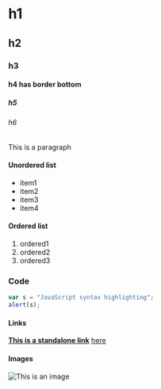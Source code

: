# h1
## h2
### h3
#### h4 has border bottom
##### h5
###### h6

This is a paragraph

#### Unordered list
* item1
* item2
* item3
* item4

#### Ordered list
1.  ordered1
2.  ordered2
3.  ordered3


### Code
 ```javascript
 var s = "JavaScript syntax highlighting";
 alert(s);
 ```

#### Links
__[This is a standalone link]__
[here](generator-wizard)

#### Images
![This is an image](/img/html5.png)

[This is a standalone link]: https://npmjs.org/